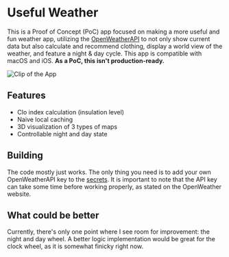 # Useful Weather

This is a Proof of Concept (PoC) app focused on making a more useful and fun weather app, utilizing the [OpenWeatherAPI](https://openweathermap.org/api)  to not only show current data but also calculate and recommend clothing, display a world view of the weather, and feature a night & day cycle. This app is compatible with macOS and iOS. **As a PoC, this isn't production-ready.**

![Clip of the App](https://media2.giphy.com/media/v1.Y2lkPTc5MGI3NjExMG1kd2g4OXhuZXc2bTJzbnBpZzNzYnFnd3Nzd2hnOGE4NmpwcHZzdSZlcD12MV9pbnRlcm5hbF9naWZfYnlfaWQmY3Q9Zw/jnQTU0TobI3uETnwas/giphy.webp)

## Features
- Clo index calculation (insulation level)
- Naive local caching
- 3D visualization of 3 types of maps
- Controllable night and day state
 
 ## Building
The code mostly just works. The only thing you need is to add your own OpenWeatherAPI key to the [secrets](https://github.com/lugalu/usefulWeather/blob/main/usefulWeather/API/Secrets.xcconfig). It is important to note that the API key can take some time before working properly, as stated on the OpenWeather website.

## What could be better
Currently, there's only one point where I see room for improvement: the night and day wheel. A better logic implementation would be great for the clock wheel, as it is somewhat finicky right now.
